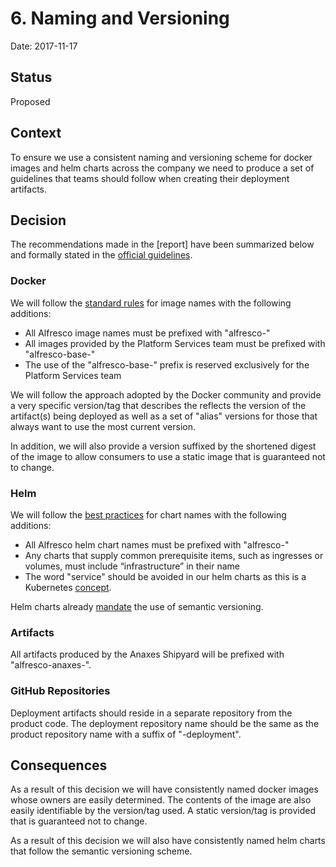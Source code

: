 # 6. Naming and Versioning

Date: 2017-11-17

## Status

Proposed

## Context

To ensure we use a consistent naming and versioning scheme for docker images and helm charts across the company we need to produce a set of guidelines that teams should follow when creating their deployment artifacts.

## Decision

The recommendations made in the [report] have been summarized below and formally stated in the [official guidelines](../guidelines/README.md).

### Docker

We will follow the [standard rules](https://docs.docker.com/engine/reference/commandline/tag/#extended-description) for image names with the following additions:

* All Alfresco image names must be prefixed with "alfresco-"
* All images provided by the Platform Services team must be prefixed with "alfresco-base-"
* The use of the "alfresco-base-" prefix is reserved exclusively for the Platform Services team

We will follow the approach adopted by the Docker community and provide a very specific version/tag that describes the reflects the version of the artifact(s) being deployed as well as a set of "alias" versions for those that always want to use the most current version.

In addition, we will also provide a version suffixed by the shortened digest of the image to allow consumers to use a static image that is guaranteed not to change.

### Helm

We will follow the [best practices](https://docs.helm.sh/chart_best_practices/#conventions) for chart names with the following additions:

* All Alfresco helm chart names must be prefixed with "alfresco-"
* Any charts that supply common prerequisite items, such as ingresses or volumes, must include “infrastructure” in their name
* The word "service" should be avoided in our helm charts as this is a Kubernetes [concept](https://kubernetes.io/docs/concepts/services-networking/service/).

Helm charts already [mandate](https://docs.helm.sh/chart_best_practices/#version-numbers) the use of semantic versioning.

### Artifacts

All artifacts produced by the Anaxes Shipyard will be prefixed with "alfresco-anaxes-".

### GitHub Repositories

Deployment artifacts should reside in a separate repository from the product code. The deployment repository name should be the same as the product repository name with a suffix of "-deployment".

## Consequences

As a result of this decision we will have consistently named docker images whose owners are easily determined. The contents of the image are also easily identifiable by the version/tag used. A static version/tag is provided that is guaranteed not to change.

As a result of this decision we will also have consistently named helm charts that follow the semantic versioning scheme.